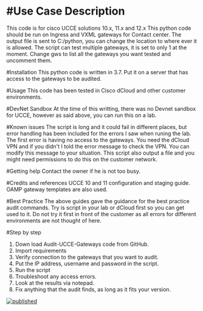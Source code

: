 # #Use Case Description
This code is for cisco UCCE solutions 10.x, 11.x and 12.x
This python code should be run on Ingress and VXML gateways for Contact center.
The output file is sent to C:/python, you can change the location to where ever it is allowed.
The script can test multiple gateways, it is set to only 1 at the moment. Change gws to list all the gateways you want tested and uncomment them.

#Installation
This python code is written in 3.7. Put it on a server that has access to the gateways to be audited.

#Usage
This code has been tested in Cisco dCloud and other customer environments.

#DevNet Sandbox
At the time of this writting, there was no Devnet sandbox for UCCE, however as said above, you can run this on a lab.

#Known issues
The script is long and it could fail in different places, but error handling has been included for the errors I saw when runing the lab. The first error is having no access to the gateways. You need the dCloud VPN and if you didn't I told the error message to check the VPN. You can modify this message to your situation. This script also output a file and you might need permissions to do this on the customer network.

#Getting help 
Contact the owner if he is not too busy.

#Credits and references
UCCE 10 and 11 configuration and staging guide.
OAMP gateway templates are also used.

#Best Practice
The above guides gave the guidance for the best practice audit commands.
Try is script in your lab or dCloud first so you can get used to it. Do not try it first in front of the customer as all errors for different environments are not thought of here.

#Step by step
1) Down load Audit-UCCE-Gateways code from GitHub.
2) Import requirements
3) Verify connection to the gateways that you want to audit.
4) Put the IP address, username and password in the script.
5) Run the script
6) Troubleshoot any access errors.
7) Look at the results via notepad.
8) Fix anything that the audit finds, as long as it fits your version.

[![published](https://static.production.devnetcloud.com/codeexchange/assets/images/devnet-published.svg)](https://developer.cisco.com/codeexchange/github/repo/wags69a/Audit-UCCE-Gateways)
